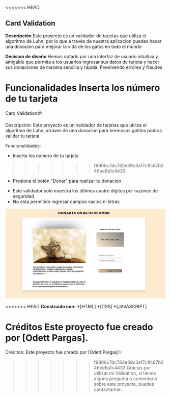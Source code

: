 <<<<<<< HEAD
## Card Validation

**Descripción**
Este proyecto es un validador de tarjetas que utiliza el algoritmo de Luhn, por lo que a través de nuestra aplicacion puedes hacer una donación para mejorar la vida de los gatos en todo el mundo

**Decision de diseño**
Hemos optado por una interfaz de usuario intuitiva y amigable que permita a los usuarios ingresar sus datos de tarjeta y hacer sus donaciones de manera sencilla y rápida. Previniendo errores y fraudes

**Funcionalidades**
 Inserta los número de tu tarjeta
=======
Card Validation💳

Descripción:
Este proyecto es un validador de tarjetas que utiliza el algoritmo de Luhn, atraves de una donacion para hermosos gatitos podras validar tu tarjeta

Funcionalidades:
- Inserta los número de tu tarjeta
>>>>>>> f9806c7dc782e39c3af7c1fc87b246ee6a1c4433
+ Presiona el botón "Donar" para realizar tu donacion
- Este validador solo muestra los últimos cuatro dígitos por razones de seguridad
- No esta permitido ingresar campos vacios ni letras
<img src="img/card-validation.png">

<<<<<<< HEAD
**Construido con:**
+[HTML]
+[CSS]
+[JAVASCRIPT]

**Créditos**
Este proyecto fue creado por [Odett Pargas].
=======
Créditos:
Este proyecto fue creado por [Odett Pargas]✨
>>>>>>> f9806c7dc782e39c3af7c1fc87b246ee6a1c4433
Gracias por utilizar mi Validation, si tienes alguna pregunta o comentario sobre este proyecto, puedes contactarme.
